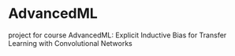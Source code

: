 # AdvancedML
project for course AdvancedML: Explicit Inductive Bias for Transfer Learning with Convolutional Networks

